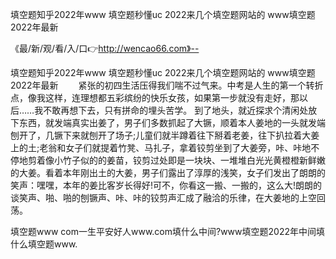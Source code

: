 填空题知乎2022年www
填空题秒懂uc
2022来几个填空题网站的
www填空题2022年最新


《最/新/观/看/入/口👉http://wencao66.com》--

填空题知乎2022年www
填空题秒懂uc
2022来几个填空题网站的
www填空题2022年最新
　　紧张的初四生活压得我们喘不过气来。中考是人生的第一个转折点，像我这样，连理想都五彩缤纷的快乐女孩，如果第一步就没有走好，那以后……我不敢再想下去，只有拼命的埋头苦学。
到了地头，就近探求个清闲处放下东西，就发端真实出姜了，男子们多数抓起了大镢，顺着本人姜地的一头就发端刨开了，几镢下来就刨开了场子;儿童们就半蹲着往下掰着老姜，往下扒拉着大姜上的土;老翁和女子们就提着竹凳、马扎子，拿着铰剪坐到了大姜旁，咔、咔地不停地剪着像小竹子似的的姜苗，铰剪过处即是一块块、一堆堆白光光黄橙橙新鲜嫩的大姜。看着本年刚出土的大姜，男子们露出了淳厚的浅笑，女子们发出了朗朗的笑声：嘿嘿，本年的姜比客岁长得好!可不，你看这一搬、一搬的，这么大!朗朗的谈笑声、啪、啪的刨镢声、咔、咔的铰剪声汇成了融洽的乐律，在大姜地的上空回荡。





填空题www com一生平安好人www.com填什么中间?www填空题2022年中间填什么填空题www.
